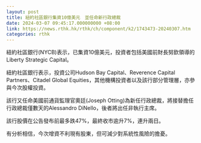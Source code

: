 ```yaml
---
layout: post
title: 紐約社區銀行集資10億美元　並任命新行政總裁
date: 2024-03-07 09:45:17.000000000 +08:00
link: https://news.rthk.hk/rthk/ch/component/k2/1743473-20240307.htm
categories: rthk
---
```


紐約社區銀行(NYCB)表示，已集資10億美元，投資者包括美國前財長努欽領導的Liberty Strategic Capital。

紐約社區銀行表示，投資公司Hudson Bay Capital、Reverence Capital Partners、Citadel Global Equities，其他機構投資者以及該行部分管理層，亦參與今次股權投資。

該行又任命美國前通貨監理官奧廷(Joseph Otting)為新任行政總裁，將接替擔任行政總裁僅數天的Alessandro DiNello，後者將出任非執行主席。

該行股價在公告發布前最多跌47%，最終收市逾升7%，連升兩日。

有分析相信，今次增資不利現有股東，但可減少對系統性風險的擔憂。
